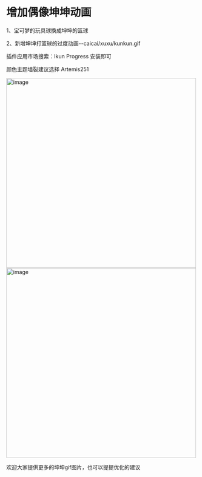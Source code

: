 <h1>增加偶像坤坤动画</h1>

1、宝可梦的玩具球换成坤坤的篮球  

2、新增坤坤打篮球的过度动画--caicai/xuxu/kunkun.gif


插件应用市场搜索：Ikun Progress 安装即可

颜色主题墙裂建议选择 Artemis251

<img width="500" alt="image" src="https://user-images.githubusercontent.com/54127694/206905094-e42c241b-4244-47c1-a9af-eb2cf5521359.png">

<img width="500" alt="image" src="https://user-images.githubusercontent.com/54127694/206905112-49f72b93-6df3-4ad9-bffa-ffe63fb0715c.png">

欢迎大家提供更多的坤坤gif图片，也可以提提优化的建议



